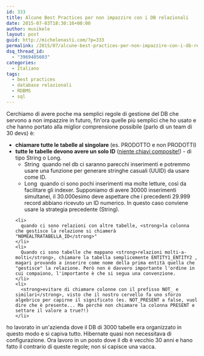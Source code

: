 ```yaml
---
id: 333
title: Alcune Best Practices per non impazzire con i DB relazionali
date: 2015-07-03T18:30:16+00:00
author: musikele
layout: post
guid: http://michelenasti.com/?p=333
permalink: /2015/07/alcune-best-practices-per-non-impazzire-con-i-db-relazionali/
dsq_thread_id:
  - "3969405603"
categories:
  - Italiano
tags:
  - best practices
  - database relazionali
  - RDBMS
  - sql
---
```

<div>
  Cerchiamo di avere poche ma semplici regole di gestione del DB che servono a non impazzire in futuro, fin'ora quelle più semplici che ho usato e che hanno portato alla miglior comprensione possibile (parlo di un team di 30 devs) è:
</div>

<div>
  <ul>
    <li>
      <strong>chiamare tutte le tabelle al singolare</strong> (es. PRODOTTO e non PRODOTTI)
    </li>
    <li>
      <strong>tutte le tabelle devono avere un solo ID</strong> (<span style="text-decoration: underline;">niente chiavi composite!</span>) - di tipo String o Long. <ul>
        <li>
          <span class="lang:default decode:true  crayon-inline ">String</span>  quando nel db ci saranno parecchi inserimenti e potremmo usare una funzione per generare stringhe casuali (UUID) da usare come ID.
        </li>
        <li>
          <span class="lang:default decode:true  crayon-inline ">Long</span>  quando ci sono pochi inserimenti ma molte letture, così da facilitare gli indexer. Supponiamo di avere 30000 inserimenti simultanei, il 30.000esimo deve aspettare che i precedenti 29.999 record abbiano ricevuto un ID numerico. In questo caso conviene usare la strategia precedente (String).
        </li>
      </ul>
    </li>
    
    <li>
      quando ci sono relazioni con altre tabelle, <strong>la colonna che gestisce la relazione si chiamerà "NOMEALTRATABELLA_ID</strong>"
    </li>
    <li>
      Quando ci sono tabelle che mappano <strong>relazioni molti-a-molti</strong>, chiamare la tabella semplicemente ENTITY1_ENTITY2 , magari provando a inserire come nome della prima entità quella che "gestisce" la relazione. Però non è davvero importante l'ordine in cui compaiono, l'importante è che si segua una convenzione.
    </li>
    <li>
      <strong>evitare di chiamare colonne con il prefisso NOT_ e similari</strong>, visto che il nostro cervello fa uno sforzo algebrico per capirne il significato (es. NOT_PRESENT a false, vuol dire che è presente... Ma perchè non chiamare la colonna PRESENT e settare il valore a true?!)
    </li>
  </ul>
  
  <div>
    ho lavorato in un'azienda dove il DB di 3000 tabelle era organizzato in questo modo e si capiva tutto. Hibernate quasi non necessitava di configurazione. Ora lavoro in un posto dove il db è vecchio 30 anni e hano fatto il contrario di queste regole; non si capisce una vacca.
  </div>
</div>